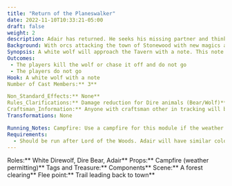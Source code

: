 ```yaml
---
title: "Return of the Planeswalker"
date: 2022-11-10T10:33:21-05:00
draft: false
weight: 2
description: Adair has returned. He seeks his missing partner and thinks the orcs attacking Stonewood are corrupted by Void magic.
Background: With orcs attacking the town of Stonewood with new magics and tactics, Adair believes something more sinister is creeping upon the lands he was watched over. His partner went to investigate a few years ago but never came back. Adair now must wade into a war that is not his to find out what is going on.
Synopsis: A white wolf will approach the Tavern with a note. This note directs a small group of adventurers to meet with “A Druid” deep within the woods of Stonewood. People who have met Adair in the past and remember this exact process can go. Upon meet Adair, they will meet a man that has several arcane marks upon him. He lets them know who he is and what he is doing there. He is looking for his Planes-walker partner and believes the Orcs are corrupted by the Void and wishes to enlist the adventurers in gathering information.  
Outcomes: 
 - The players kill the wolf or chase it off and do not go 
 - The players do not go
Hook: A white wolf with a note
Number of Cast Members:** 3**

Non_Standard_Effects:** None**
Rules_Clarifications:** Damage reduction for Dire animals (Bear/Wolf)**
Craftsman_Information:** Anyone with craftsman other in tracking will be able to determine how deep in the forest they are and how to get back to town.
Transformations: None

Running_Notes: Campfire: Use a campfire for this module if the weather is not terrible. We will not do the fire if there is a downpour, but will do it if it is drizzling or just wet after a rain. There is to be no fighting at all near the fire! We will need someone to watch over the fire while it is lit, and there should be a bucket or a container filled with water ready to douse it when the module is over.
Requirements: 
  - Should be run after Lord of the Woods. Adair will have similar colors as the lights and to confuse some players, but it's just a genuine mistake.
---
```


Roles:** White Direwolf, Dire Bear, Adair**
Props:** Campfire (weather permitting)**
Tags and Treasure:** Components**
Scene:** A forest clearing**
Flee point:** Trail leading back to town**


